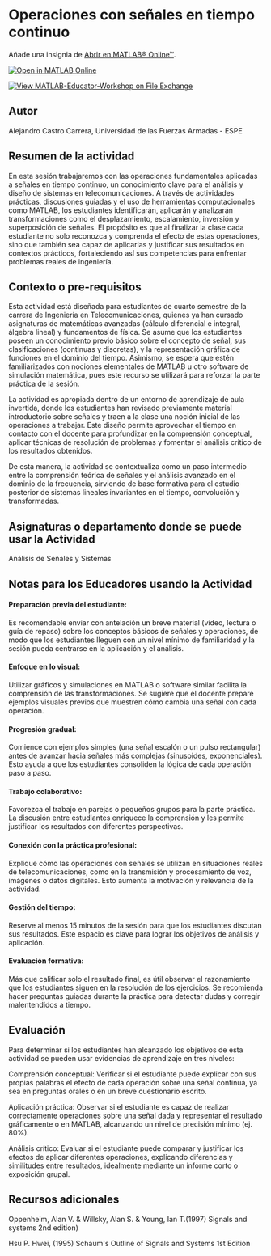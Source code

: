 # Operaciones con señales en tiempo continuo

Añade una insignia de [Abrir en MATLAB&reg; Online&trade;](https://www.mathworks.com/products/matlab-online/git.html).

[![Open in MATLAB Online](https://www.mathworks.com/images/responsive/global/open-in-matlab-online.svg)](https://matlab.mathworks.com/open/github/v1?repo=afcastro-espe/MATLAB-Educator-Workshop)

[![View MATLAB-Educator-Workshop on File Exchange](https://www.mathworks.com/matlabcentral/images/matlab-file-exchange.svg)](https://la.mathworks.com/matlabcentral/fileexchange/181943-matlab-educator-workshop)

<!-- Agrega el icono de "File Exchange" al README si este repositorio también aparece en File Exchange mediante la función "Connect to GitHub" -->
<!-- Agrega el icono de "Abrir en MATLAB Online" al README para abrir un archivo específico en MATLAB Online -->

## Autor
Alejandro Castro Carrera, Universidad de las Fuerzas Armadas - ESPE

## Resumen de la actividad
En esta sesión trabajaremos con las operaciones fundamentales aplicadas a señales en tiempo continuo, un conocimiento clave para el análisis y diseño de sistemas en telecomunicaciones. A través de actividades prácticas, discusiones guiadas y el uso de herramientas computacionales como MATLAB, los estudiantes identificarán, aplicarán y analizarán transformaciones como el desplazamiento, escalamiento, inversión y superposición de señales. El propósito es que al finalizar la clase cada estudiante no solo reconozca y comprenda el efecto de estas operaciones, sino que también sea capaz de aplicarlas y justificar sus resultados en contextos prácticos, fortaleciendo así sus competencias para enfrentar problemas reales de ingeniería.

## Contexto o pre-requisitos
Esta actividad está diseñada para estudiantes de cuarto semestre de la carrera de Ingeniería en Telecomunicaciones, quienes ya han cursado asignaturas de matemáticas avanzadas (cálculo diferencial e integral, álgebra lineal) y fundamentos de física. Se asume que los estudiantes poseen un conocimiento previo básico sobre el concepto de señal, sus clasificaciones (continuas y discretas), y la representación gráfica de funciones en el dominio del tiempo. Asimismo, se espera que estén familiarizados con nociones elementales de MATLAB u otro software de simulación matemática, pues este recurso se utilizará para reforzar la parte práctica de la sesión.

La actividad es apropiada dentro de un entorno de aprendizaje de aula invertida, donde los estudiantes han revisado previamente material introductorio sobre señales y traen a la clase una noción inicial de las operaciones a trabajar. Este diseño permite aprovechar el tiempo en contacto con el docente para profundizar en la comprensión conceptual, aplicar técnicas de resolución de problemas y fomentar el análisis crítico de los resultados obtenidos.

De esta manera, la actividad se contextualiza como un paso intermedio entre la comprensión teórica de señales y el análisis avanzado en el dominio de la frecuencia, sirviendo de base formativa para el estudio posterior de sistemas lineales invariantes en el tiempo, convolución y transformadas.

## Asignaturas o departamento donde se puede usar la Actividad
Análisis de Señales y Sistemas

## Notas para los Educadores usando la Actividad
#### Preparación previa del estudiante:
Es recomendable enviar con antelación un breve material (video, lectura o guía de repaso) sobre los conceptos básicos de señales y operaciones, de modo que los estudiantes lleguen con un nivel mínimo de familiaridad y la sesión pueda centrarse en la aplicación y el análisis.

#### Enfoque en lo visual:
Utilizar gráficos y simulaciones en MATLAB o software similar facilita la comprensión de las transformaciones. Se sugiere que el docente prepare ejemplos visuales previos que muestren cómo cambia una señal con cada operación.

#### Progresión gradual:
Comience con ejemplos simples (una señal escalón o un pulso rectangular) antes de avanzar hacia señales más complejas (sinusoides, exponenciales). Esto ayuda a que los estudiantes consoliden la lógica de cada operación paso a paso.

#### Trabajo colaborativo:
Favorezca el trabajo en parejas o pequeños grupos para la parte práctica. La discusión entre estudiantes enriquece la comprensión y les permite justificar los resultados con diferentes perspectivas.

#### Conexión con la práctica profesional:
Explique cómo las operaciones con señales se utilizan en situaciones reales de telecomunicaciones, como en la transmisión y procesamiento de voz, imágenes o datos digitales. Esto aumenta la motivación y relevancia de la actividad.

#### Gestión del tiempo:
Reserve al menos 15 minutos de la sesión para que los estudiantes discutan sus resultados. Este espacio es clave para lograr los objetivos de análisis y aplicación.

#### Evaluación formativa:
Más que calificar solo el resultado final, es útil observar el razonamiento que los estudiantes siguen en la resolución de los ejercicios. Se recomienda hacer preguntas guiadas durante la práctica para detectar dudas y corregir malentendidos a tiempo.


## Evaluación
Para determinar si los estudiantes han alcanzado los objetivos de esta actividad se pueden usar evidencias de aprendizaje en tres niveles:

Comprensión conceptual: Verificar si el estudiante puede explicar con sus propias palabras el efecto de cada operación sobre una señal continua, ya sea en preguntas orales o en un breve cuestionario escrito.

Aplicación práctica: Observar si el estudiante es capaz de realizar correctamente operaciones sobre una señal dada y representar el resultado gráficamente o en MATLAB, alcanzando un nivel de precisión mínimo (ej. 80%).

Análisis crítico: Evaluar si el estudiante puede comparar y justificar los efectos de aplicar diferentes operaciones, explicando diferencias y similitudes entre resultados, idealmente mediante un informe corto o exposición grupal.


## Recursos adicionales

Oppenheim, Alan V. & Willsky, Alan S. & Young, Ian T.(1997) Signals and systems 2nd edition)

Hsu P. Hwei, (1995) Schaum's Outline of Signals and Systems 1st Edition
